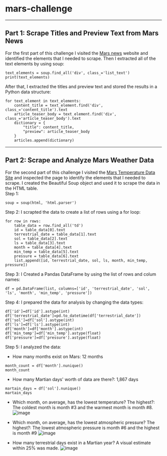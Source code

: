 # mars-challenge
---
## Part 1: Scrape Titles and Preview Text from Mars News
For the first part of this challenge I visited the [Mars news](https://static.bc-edx.com/data/web/mars_news/index.html) website and identified the elements that I needed to scrape.  Then I extracted all of the text elements by using soup:
```
text_elements = soup.find_all('div', class_='list_text')
print(text_elements)
```
After that, I extracted the titles and preview text and stored the results in a Python data structure: 
```
for text_element in text_elements:
    content_title = text_element.find('div', class_='content_title').text
    article_teaser_body = text_element.find('div', class_='article_teaser_body').text
    dictionary = {
        "title": content_title,
        "preview": article_teaser_body
    }
    articles.append(dictionary)
```
---
## Part 2: Scrape and Analyze Mars Weather Data
For the second part of this challenge I visited the [Mars Temperature Data Site](https://static.bc-edx.com/data/web/mars_facts/temperature.html) and inspected the page to identify the elements that I needed to scrape.  I created the Beautiful Soup object and used it to scrape the data in the HTML table.  
Step 1: 
```
soup = soup(html, 'html.parser')
```
Step 2: I scrapted the data to create a list of rows using a for loop: 
```
for row in rows:
    table_data = row.find_all('td')
    id = table_data[0].text
    terrestrial_date = table_data[1].text
    sol = table_data[2].text
    ls = table_data[3].text
    month = table_data[4].text
    min_temp = table_data[5].text
    pressure = table_data[6].text
    list.append([id, terrestrial_date, sol, ls, month, min_temp, pressure])
```
Step 3: I Created a Pandas DataFrame by using the list of rows and colum names:
```
df = pd.DataFrame(list, columns=['id', 'terrestrial_date', 'sol', 'ls', 'month', 'min_temp', 'pressure'])
```
Step 4: I prepared the data for analysis by changing the data types:
```
df['id']=df['id'].astype(int)
df['terrestrial_date']=pd.to_datetime(df['terrestrial_date'])
df['sol']=df['sol'].astype(int)
df['ls']=df['ls'].astype(int)
df['month']=df['month'].astype(int)
df['min_temp']=df['min_temp'].astype(float)
df['pressure']=df['pressure'].astype(float)
```
Step 5: I analyzed the data: 
- How many months exist on Mars: 12 months
```
month_count = df['month'].nunique()
month_count
```
- How many Martian days' worth of data are there?: 1,867 days
```
martain_days = df['sol'].nunique()
martain_days
``` 
- Which month, on average, has the lowest temperature? The highest?: The coldest month is month #3 and the warmest month is month #8.
![image](https://github.com/Faith-Hall/mars-challenge/assets/135525815/a68829f5-9fcb-4df3-9282-13f0fa1c0f6c)

- Which month, on average, has the lowest atmospheric pressure? The highest?: The lowest atmospheric pressure is month #6 and the highest is month #9
  ![image](https://github.com/Faith-Hall/mars-challenge/assets/135525815/a9e03ac2-237a-49f3-bbe3-e531f82c343e)

- How many terrestrial days exist in a Martian year? A visual estimate within 25% was made.
![image](https://github.com/Faith-Hall/mars-challenge/assets/135525815/f514d2f3-9b21-459c-ab4b-b6125d82605b)
